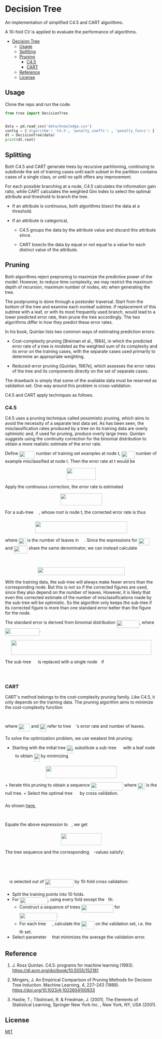 # Decision Tree

An implementation of simplified C4.5 and CART algorithms.

A 10-fold CV is applied to evaluate the performance of algorithms.

- [Decision Tree](#decision-tree)
  - [Usage](#usage)
  - [Splitting](#splitting)
  - [Pruning](#pruning)
    - [C4.5](#c45)
    - [CART](#cart)
  - [Reference](#reference)
  - [License](#license)

## Usage

Clone the repo and run the code.

```python
from tree import DecisionTree


data = pd.read_csv('data/knowledge.csv')
config = {'algorithm': 'C4.5', 'penalty_coeffs': , 'penalty_funcs': }
dt = DecisionTree(data)
print(dt.root)
```

## Splitting

Both C4.5 and CART generate trees by recursive partitioning, continuing to subdivide the set of training cases until each subset in the partition contains cases of a single class, or until no split offers any improvement. 

For each possible branching at a node, C4.5 calculates the information gain ratio, while CART calculates the weighted Gini index to select the optimal attribute and threshold to branch the tree.

+ If an attribute is continuous, both algorithms bisect the data at a threshold.

+ If an attribute is categorical,
  
  + C4.5 groups the data by the attribute value and discard this attribute since. 
  
  + CART bisects the data by equal or not equal to a value for each distinct value of the attribute.

## Pruning

Both algorithms reject prepruning to maximize the predictive power of the model. However, to reduce time complexity, we may restrict the maximum depth of recursion, maximum number of nodes, etc when generating the tree.

The postpruning is done through a postorder traversal. Start from the bottom of the tree and examine each nonleaf subtree. If replacement of this subtree with a leaf, or with its most frequently used branch, would lead to a lower predicted error rate, then prune the tree accordingly. The two algorithms differ in how they predict these error rates.

In his book, Quinlan lists two common ways of estimating prediction errors:

+ Cost-complexity pruning [Breiman et al., 1984], in which the predicted error rate of a tree is modeled as the weighted sum of its complexity and its error on the training cases, with the separate cases used primarily to determine an appropriate weighting.

+ Reduced-error pruning [Quinlan, 1987e], which assesses the error rates of the tree and its components directly on the set of separate cases.

The drawback is simply that some of the available data must be reserved as validation set. One way around this problem is cross-validation. 

C4.5 and CART apply techniques as follows.

### C4.5

C4.5 uses a pruning technique called pessimistic pruning, which aims to avoid the necessity of a separate test data set. As has been seen, the misclassification rates produced by a tree on its training data are overly optimistic and, if used for pruning, produce overly large trees. Quinlan suggests using the continuity correction for the binomial distribution to obtain a more realistic estimate of the error rate.

Define <img src="/tex/7b115a9b8e26b2a91e0d6a0f5dd761e1.svg?invert_in_darkmode&sanitize=true" align=middle width=51.07303079999999pt height=24.65753399999998pt/>  number of training set examples at node t, <img src="/tex/e4ef0f4d82757ec8503701da9fe4abec.svg?invert_in_darkmode&sanitize=true" align=middle width=43.72720109999999pt height=24.65753399999998pt/> number of example misclassified at node t. Then the error rate at t would be

<p align="center"><img src="/tex/2265dbd8479bf7a5e48be3bda9c0fb53.svg?invert_in_darkmode&sanitize=true" align=middle width=95.4805071pt height=38.83491479999999pt/></p>

Apply the continuous correction, the error rate is estimated

<p align="center"><img src="/tex/7fc58a81bb1f3517b88ab1298b37ca4f.svg?invert_in_darkmode&sanitize=true" align=middle width=137.49536129999998pt height=38.83491479999999pt/></p>

For a sub-tree <img src="/tex/730cf633d28d7060a2f217a4cffe957c.svg?invert_in_darkmode&sanitize=true" align=middle width=14.57197829999999pt height=22.465723500000017pt/>, whose root is node t, the corrected error rate is thus

<p align="center"><img src="/tex/2cdfdd8bbe456c5416f4b8bf9f61ac89.svg?invert_in_darkmode&sanitize=true" align=middle width=303.39140864999996pt height=38.835134249999996pt/></p>

where <img src="/tex/56026e99b8e6524389672a202257d5aa.svg?invert_in_darkmode&sanitize=true" align=middle width=24.526322699999987pt height=24.65753399999998pt/> is the number of leaves in <img src="/tex/730cf633d28d7060a2f217a4cffe957c.svg?invert_in_darkmode&sanitize=true" align=middle width=14.57197829999999pt height=22.465723500000017pt/>. Since the expressions for <img src="/tex/87b707116f398e1ed56227e5bf16c4bb.svg?invert_in_darkmode&sanitize=true" align=middle width=35.94187574999999pt height=24.7161288pt/> and <img src="/tex/bfbde8695c9039fbf2794549c567d448.svg?invert_in_darkmode&sanitize=true" align=middle width=45.399652649999986pt height=24.7161288pt/> share the same denominator, we can instead calculate

<p align="center"><img src="/tex/6f7bf1d9ca91129a04d0ebc0cf42b103.svg?invert_in_darkmode&sanitize=true" align=middle width=209.39325329999997pt height=17.2895712pt/></p>
<p align="center"><img src="/tex/1b3bf4021cb591901bfd8ff9b6149801.svg?invert_in_darkmode&sanitize=true" align=middle width=287.5163016pt height=26.301595649999996pt/></p>

With the training data, the sub-tree will always make fewer errors than the corresponding node. But this is not so if the corrected figures are used, since they also depend on the number of leaves. However, it is likely that even this corrected estimate of the number of misclassifications made by the sub-tree will be optimistic. So the algorithm only keeps the sub-tree if its corrected figure is more than one standard error better than the figure for the node.

The standard error is derived from binomial distribution <img src="/tex/34cb995b028afb9f52e8684f6023b75c.svg?invert_in_darkmode&sanitize=true" align=middle width=75.37678664999999pt height=24.65753399999998pt/>, where <img src="/tex/4fad65502bced67933bff3bd2bc22120.svg?invert_in_darkmode&sanitize=true" align=middle width=113.8737204pt height=24.7161288pt/>.

<p align="center"><img src="/tex/a5cc7ebf9edade4e17f49f691d522a8c.svg?invert_in_darkmode&sanitize=true" align=middle width=463.75632269999994pt height=49.315569599999996pt/></p>

The sub-tree <img src="/tex/730cf633d28d7060a2f217a4cffe957c.svg?invert_in_darkmode&sanitize=true" align=middle width=14.57197829999999pt height=22.465723500000017pt/> is replaced with a single node <img src="/tex/4f4f4e395762a3af4575de74c019ebb5.svg?invert_in_darkmode&sanitize=true" align=middle width=5.936097749999991pt height=20.221802699999984pt/> if

<p align="center"><img src="/tex/67f23ca74b8e03a8d39352c0c4cc34e6.svg?invert_in_darkmode&sanitize=true" align=middle width=197.42021475pt height=17.2895712pt/></p>

### CART

CART's method belongs to the cost-complexity pruning family. Like C4.5, it only depends on the training data. The pruning algorithm aims to minimize the cost-complexity function
<p align="center"><img src="/tex/b9674fd35e041158d5388e18a498ead1.svg?invert_in_darkmode&sanitize=true" align=middle width=156.6817131pt height=16.438356pt/></p>
where <img src="/tex/d184151fc83468f7656df12762717093.svg?invert_in_darkmode&sanitize=true" align=middle width=37.28321519999999pt height=24.65753399999998pt/> and <img src="/tex/64d5b62235f6fbfef0ee9c4ec7f7624e.svg?invert_in_darkmode&sanitize=true" align=middle width=21.021758999999992pt height=24.65753399999998pt/> refer to tree <img src="/tex/2f118ee06d05f3c2d98361d9c30e38ce.svg?invert_in_darkmode&sanitize=true" align=middle width=11.889314249999991pt height=22.465723500000017pt/>'s error rate and number of leaves.

To solve the optimization problem, we use weakest link pruning:
+ Starting with the initial tree <img src="/tex/e3663010cccabb7ddb62cfc5391982b9.svg?invert_in_darkmode&sanitize=true" align=middle width=18.441856949999988pt height=26.76175259999998pt/>, substitute a sub-tree <img src="/tex/730cf633d28d7060a2f217a4cffe957c.svg?invert_in_darkmode&sanitize=true" align=middle width=14.57197829999999pt height=22.465723500000017pt/> with a leaf node <img src="/tex/4f4f4e395762a3af4575de74c019ebb5.svg?invert_in_darkmode&sanitize=true" align=middle width=5.936097749999991pt height=20.221802699999984pt/> to obtain <img src="/tex/3217e0efb21cd369bfd524269bcddd7d.svg?invert_in_darkmode&sanitize=true" align=middle width=18.441856949999988pt height=26.76175259999998pt/> by minimizing 
<p align="center"><img src="/tex/9d7293a2da3797c16a69bfa55b1160dd.svg?invert_in_darkmode&sanitize=true" align=middle width=234.01702335pt height=39.887022449999996pt/></p>
+ Iterate this pruning to obtain a sequence <img src="/tex/31b90387fe298a15828f8de6913f285b.svg?invert_in_darkmode&sanitize=true" align=middle width=105.9170013pt height=26.76175259999998pt/> where <img src="/tex/af89b1500e6871c84308dc0df267377f.svg?invert_in_darkmode&sanitize=true" align=middle width=23.55416084999999pt height=22.465723500000017pt/> is the null tree.
+ Select the optimal tree <img src="/tex/6f2d89667901be620b8e8faaf5f4fba6.svg?invert_in_darkmode&sanitize=true" align=middle width=16.54021049999999pt height=27.15900329999998pt/> by cross validation.

As shown [here](https://stats.stackexchange.com/questions/193538/how-to-choose-alpha-in-cost-complexity-pruning#), 
<p align="center"><img src="/tex/e464a0be1f7b49238b8aadca296309ed.svg?invert_in_darkmode&sanitize=true" align=middle width=362.1417657pt height=16.438356pt/></p>
Equate the above expression to <img src="/tex/29632a9bf827ce0200454dd32fc3be82.svg?invert_in_darkmode&sanitize=true" align=middle width=8.219209349999991pt height=21.18721440000001pt/>, we get
<p align="center"><img src="/tex/6c3ff270d032cab33d9953aa0f62af80.svg?invert_in_darkmode&sanitize=true" align=middle width=133.21445279999998pt height=38.83491479999999pt/></p>

The tree sequence and the corresponding <img src="/tex/c745b9b57c145ec5577b82542b2df546.svg?invert_in_darkmode&sanitize=true" align=middle width=10.57650494999999pt height=14.15524440000002pt/>-values satisfy:
<p align="center"><img src="/tex/137a563f5bff74c1a783ca2a330bd2b4.svg?invert_in_darkmode&sanitize=true" align=middle width=152.4007221pt height=17.399144399999997pt/></p>
<p align="center"><img src="/tex/286088f4c86e142e27913fbd9a0c0f70.svg?invert_in_darkmode&sanitize=true" align=middle width=236.86772999999997pt height=16.43793525pt/></p>
 
<img src="/tex/c745b9b57c145ec5577b82542b2df546.svg?invert_in_darkmode&sanitize=true" align=middle width=10.57650494999999pt height=14.15524440000002pt/> is selected out of <img src="/tex/d4b05949cde15731185d926b75ce5427.svg?invert_in_darkmode&sanitize=true" align=middle width=93.98205464999998pt height=26.76175259999998pt/> by 10-fold cross validation:
+ Split the training points into 10 folds.
+ For <img src="/tex/d0b6aa1b351ee1eb5bcddf0383141ef8.svg?invert_in_darkmode&sanitize=true" align=middle width=92.18003684999998pt height=22.831056599999986pt/>, using every fold except the <img src="/tex/63bb9849783d01d91403bc9a5fea12a2.svg?invert_in_darkmode&sanitize=true" align=middle width=9.075367949999992pt height=22.831056599999986pt/>th:
  + Construct a sequence of trees <img src="/tex/31b90387fe298a15828f8de6913f285b.svg?invert_in_darkmode&sanitize=true" align=middle width=105.9170013pt height=26.76175259999998pt/> for <img src="/tex/328f2318a39b80cf9d881bbd5252af55.svg?invert_in_darkmode&sanitize=true" align=middle width=124.64969054999999pt height=26.76175259999998pt/>.
  + For each tree <img src="/tex/6f2d89667901be620b8e8faaf5f4fba6.svg?invert_in_darkmode&sanitize=true" align=middle width=16.54021049999999pt height=27.15900329999998pt/>, calculate the <img src="/tex/b40af3b549ee1504a2f3e52bdd3493c0.svg?invert_in_darkmode&sanitize=true" align=middle width=42.75601109999999pt height=27.15900329999998pt/> on the validation set, i.e. the <img src="/tex/63bb9849783d01d91403bc9a5fea12a2.svg?invert_in_darkmode&sanitize=true" align=middle width=9.075367949999992pt height=22.831056599999986pt/>th set.
+ Select parameter <img src="/tex/c745b9b57c145ec5577b82542b2df546.svg?invert_in_darkmode&sanitize=true" align=middle width=10.57650494999999pt height=14.15524440000002pt/> that minimizes the average the validation error.

## Reference

1. J. Ross Quinlan. C4.5: programs for machine learning (1993).
   https://dl.acm.org/doi/book/10.5555/152181

2. Mingers, J. An Empirical Comparison of Pruning Methods for Decision Tree Induction. Machine Learning, 4, 227–243 (1989).
   https://doi.org/10.1023/A:1022604100933

3. Hastie, T.; Tibshirani, R. & Friedman, J. (2001), The Elements of Statistical Learning, Springer New York Inc. , New York, NY, USA (2001).

## License

[MIT](https://choosealicense.com/licenses/mit/)
